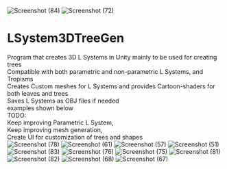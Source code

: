 ![Screenshot (84)](https://user-images.githubusercontent.com/37704804/111697794-3cb17e80-87f3-11eb-8799-d59f181b26ba.png)
![Screenshot (72)](https://user-images.githubusercontent.com/37704804/111405796-5dac8f00-868e-11eb-82d5-dd5578375999.png)


# LSystem3DTreeGen
Program that creates 3D L Systems in Unity mainly to be used for creating trees <br />
Compatible with both parametric and non-parametric L Systems, and Tropisms <br />
Creates Custom meshes for L Systems and provides Cartoon-shaders for both leaves and trees <br />
Saves L Systems as OBJ files if needed <br />
examples shown below <br />
TODO:<br />
  Keep improving Parametric L System,<br />
  Keep improving mesh generation,<br />
  Create UI for customization of trees and shapes<br />
![Screenshot (78)](https://user-images.githubusercontent.com/37704804/111663872-7328d280-87ce-11eb-9c04-4cc2cc7e2935.png)
![Screenshot (61)](https://user-images.githubusercontent.com/37704804/111663627-3d83e980-87ce-11eb-88d0-3333ba3a9b43.png)
![Screenshot (57)](https://user-images.githubusercontent.com/37704804/111663639-407eda00-87ce-11eb-8fec-3cee041e125d.png)
![Screenshot (51)](https://user-images.githubusercontent.com/37704804/111663668-44aaf780-87ce-11eb-9faf-7fed439c762d.png)
![Screenshot (83)](https://user-images.githubusercontent.com/37704804/111663675-4674bb00-87ce-11eb-865d-2ff837b0b309.png)
![Screenshot (76)](https://user-images.githubusercontent.com/37704804/111663681-47a5e800-87ce-11eb-8256-457868d141ea.png)
![Screenshot (75)](https://user-images.githubusercontent.com/37704804/111663686-48d71500-87ce-11eb-8e7f-4d65cfc0cdcb.png)
![Screenshot (81)](https://user-images.githubusercontent.com/37704804/111663690-496fab80-87ce-11eb-9c82-8c11277b9d78.png)
![Screenshot (82)](https://user-images.githubusercontent.com/37704804/111663701-4aa0d880-87ce-11eb-9a92-1f10c2ee7860.png)
![Screenshot (68)](https://user-images.githubusercontent.com/37704804/111663708-4c6a9c00-87ce-11eb-8795-db73d5e0a1f4.png)
![Screenshot (67)](https://user-images.githubusercontent.com/37704804/111663714-4d033280-87ce-11eb-805b-57717e49c49d.png)

